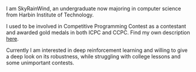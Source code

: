 I am SkyRainWind, an undergraduate now majoring in computer science from Harbin Institute of Technology.

I used to be involved in Competitive Programming Contest as a contestant and awarded gold medals in both ICPC and CCPC. Find my own description [here](https://www.cnblogs.com/SkyRainWind/p/17836175.html).

Currently I am interested in deep reinforcement learning and willing to give a deep look on its robustness, while struggling with college lessons and some unimportant contests.
